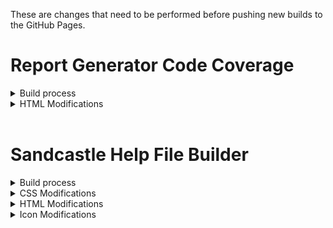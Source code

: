 These are changes that need to be performed before pushing new builds to the GitHub Pages.

# Report Generator Code Coverage
<details><summary>Build process</summary>

1. Run the following `powershell` commands from the Unit Test project directory to generate
the HTML coverage report with history.\
_(__Important:__ This creates a new *CoverageHistory.xml file)_
```shell
dotnet test --collect:"XPlat Code Coverage" --configuration Testing
reportgenerator -reports:TestResults\*\coverage.cobertura.xml -targetdir:TestResults\reports\html -historydir:Testdata\history
reportgenerator -reports:TestResults\*\coverage.cobertura.xml -targetdir:TestResults\reports -reporttypes:MarkdownSummaryGithub
reportgenerator -reports:TestResults\*\coverage.cobertura.xml -targetdir:TestResults\reports\badges -reporttypes:Badges -verbosity:Warning
```
2. Update the `README.md` file for the project with the contents from `TestResults\reports\SummaryGithub.md`.
3. Copy the following badge files from `TestResults\reports\badges` to the _codecoverage_ `root` folder:\
`badge_branchcoverage.svg, badge_combined.svg, badge_linecoverage.svg, badge_methodcoverage.svg`
4. Copy the contents of `TestResults\reports\html` to the _codecoverage_ `html` folder.
5. Modify the `index.html` file to remove the unwanted elements _(see next section)_.
6. Pushing changes will deploy the updated files to the GitHub Pages site.

</details>

<details><summary>HTML Modifications</summary>

## html folder
1. Index page: **index.html**

- Remove the Sponsor and Star buttons
```html
<h1>Summary</h1>
```
- Remove the Method coverage _(only available for sponsors)_
```html
<div class="card">
<div class="card-header">Method coverage</div>
<div class="card-body">
<div class="center">
<p>Feature is only available for sponsors</p>
<a class="pro-button" href="https://reportgenerator.io/pro" target="_blank">Upgrade to PRO version</a>
</div>
</div>
</div>
```
- _Optional:_ Comment out the invalid CDATA block inside the Style section
```html
        /*<![CDATA[*/
        /*]]>*/
```

</details>
&nbsp;

# Sandcastle Help File Builder
<details><summary>Build process</summary>

1. Build the NuGetPackages Sandcastle projects from the `docs` folder.
2. Overwrite the `C\Temp\Documentation` sub-folders `.\css`, `.\html`, and `.\icons` with the modified files.
3. Test results locally.
4. Clear `.\nuget` or `.\shfb` folders.
5. Copy all files from the `C\Temp\Documentation` sub-folders to the `nuget` or `shfb` folders.
6. Pushing changes will deploy the updated files to the GitHub Pages site.

</details>

<details><summary>CSS Modifications</summary>

### css folder

1. Style sheet: **presentationStyle.css**
~~~css
/* My modifications */
.codeHeader { background-color: #87CEFA; } /* LightSkyBlue */
.menu-label { background-color: #FF8C00; padding: 5pt; } /* DarkOrange */
.quickLink { line-height: .75; }
.table td.thin { padding-top: 0em; padding-bottom: 0em; }
~~~

</details>

<details><summary>HTML Modifications</summary>

### html\shfb folder (WPF packages)
1. Start page: **9488fab8-02de-4046-a582-c44f4c2a945f.htm**
~~~html
<h1>Introduction</h1>
~~~
- Modify package names in table to be nowrap and small
~~~html
   <td nowrap>
      <p><a href="N_Common_Wpf_Commands.htm" target="_self" rel="noopener noreferrer">Commands</a>
        <br /><small>Package: <strong>Wpf.Resources</strong></small></p>
   </td>
~~~
- Modify link to other site
~~~html
            <p><strong>Note:</strong> The Helper packages documentation for .NET applications can be found at
              <a href="../../nuget/index.html" target="_self" rel="noopener noreferrer">Helper
                Packages</a>.
~~~
2. Themes page: **e6e60a0c-f708-479e-bc65-bcdc99253c7b.htm**
~~~html
   <td class="thin>
   <td class="thin is-info"> (for sub-headings)
~~~

### html\nuget folder (Helper packages)
1. Start page: **R_Project_NuGetPackages.htm**
~~~html
<h1>Introduction</h1>
          <p>This site contains technical information about the
            <a href="https://kevindheath.github.io/" target="_blank">kdheath</a> Helper packages available on
            <a href="https://www.nuget.org/packages?q=owner:KevinDHeath&sortby=created-desc" target="_blank">NuGet</a>.</p>
~~~
- Add link to other site:
~~~html
            <p><strong>Note:</strong> The Wpf packages documentation for .NET Windows Presentation Foundation applications
              can be found at <a href="../../shfb/index.html">WPF Packages.</a></p>
~~~

</details>

<details><summary>Icon Modifications</summary>

### icon folder

1. Image file: **favicon.ico**


</details>
